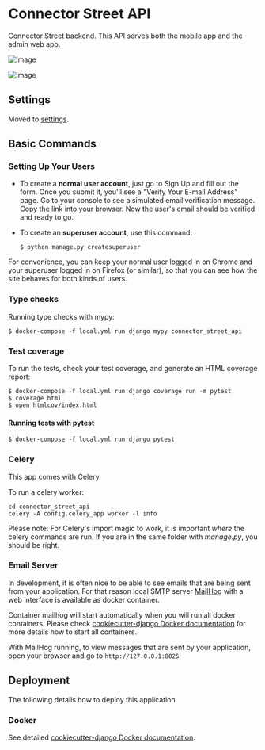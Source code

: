Connector Street API
====================

Connector Street backend. This API serves both the mobile app and the
admin web app.

![image](https://img.shields.io/badge/built%20with-Cookiecutter%20Django-ff69b4.svg?logo=cookiecutter%0A%20%20:target:%20https://github.com/pydanny/cookiecutter-django/%0A%20%20:alt:%20Built%20with%20Cookiecutter%20Django)

![image](https://img.shields.io/badge/code%20style-black-000000.svg%0A%20%20:target:%20https://github.com/ambv/black%0A%20%20:alt:%20Black%20code%20style)

Settings
--------

Moved to
[settings](http://cookiecutter-django.readthedocs.io/en/latest/settings.html).

Basic Commands
--------------

### Setting Up Your Users

-   To create a **normal user account**, just go to Sign Up and fill out
    the form. Once you submit it, you'll see a "Verify Your E-mail
    Address" page. Go to your console to see a simulated email
    verification message. Copy the link into your browser. Now the
    user's email should be verified and ready to go.
-   To create an **superuser account**, use this command:

        $ python manage.py createsuperuser

For convenience, you can keep your normal user logged in on Chrome and
your superuser logged in on Firefox (or similar), so that you can see
how the site behaves for both kinds of users.

### Type checks

Running type checks with mypy:

    $ docker-compose -f local.yml run django mypy connector_street_api

### Test coverage

To run the tests, check your test coverage, and generate an HTML
coverage report:

    $ docker-compose -f local.yml run django coverage run -m pytest
    $ coverage html
    $ open htmlcov/index.html

#### Running tests with pytest

    $ docker-compose -f local.yml run django pytest


### Celery

This app comes with Celery.

To run a celery worker:

``` {.sourceCode .bash}
cd connector_street_api
celery -A config.celery_app worker -l info
```

Please note: For Celery's import magic to work, it is important *where*
the celery commands are run. If you are in the same folder with
*manage.py*, you should be right.

### Email Server

In development, it is often nice to be able to see emails that are being
sent from your application. For that reason local SMTP server
[MailHog](https://github.com/mailhog/MailHog) with a web interface is
available as docker container.

Container mailhog will start automatically when you will run all docker
containers. Please check [cookiecutter-django Docker
documentation](http://cookiecutter-django.readthedocs.io/en/latest/deployment-with-docker.html)
for more details how to start all containers.

With MailHog running, to view messages that are sent by your
application, open your browser and go to `http://127.0.0.1:8025`

Deployment
----------

The following details how to deploy this application.

### Docker

See detailed [cookiecutter-django Docker
documentation](http://cookiecutter-django.readthedocs.io/en/latest/deployment-with-docker.html).
